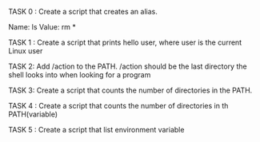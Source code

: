 TASK 0 : Create a script that creates an alias.

Name: ls
Value: rm *

TASK 1 : Create a script that prints hello user, where user is the current Linux user

TASK 2: Add /action to the PATH. /action should be the last directory the shell looks into when looking for a program

TASK 3: Create a script that counts the number of directories in the PATH.

TASK 4 : Create a script that counts the number of directories in th PATH(variable)

TASK 5 : Create a script that list environment variable